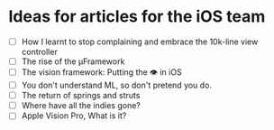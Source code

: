# Ideas for articles for the iOS team

- [ ] How I learnt to stop complaining and embrace the 10k-line view controller
- [ ] The rise of the μFramework
- [ ] The vision framework: Putting the 👁 in iOS
- [ ] You don't understand ML, so don't pretend you do.
- [ ] The return of springs and struts
- [ ] Where have all the indies gone?
- [ ] Apple Vision Pro, What is it?

